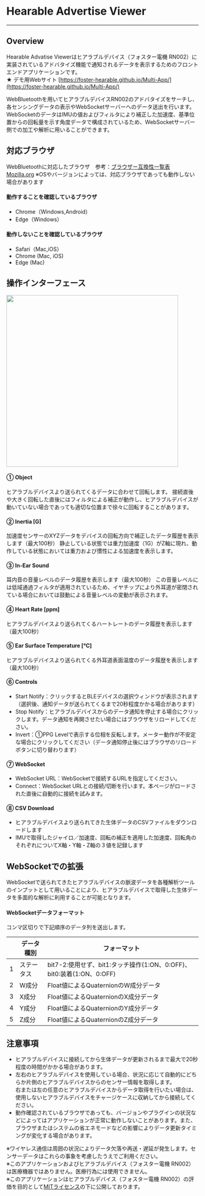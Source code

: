 # Hearable Advertise Viewer
---
## Overview
Hearable Advatise Viewerはヒアラブルデバイス（フォスター電機 RN002）に実装されているアドバタイズ機能で通知されるデータを表示するためのフロントエンドアプリケーションです。\
★ デモ用Webサイト [https://foster-hearable.github.io/Multi-App/](https://foster-hearable.github.io/Multi-App/)

WebBluetoothを用いてヒアラブルデバイスRN002のアドバタイズをサーチし、各センシングデータの表示やWebSocketサーバーへのデータ送出を行います。\
WebSocketのデータはIMUの値およびフィルタにより補正した加速度、基準位置からの回転量を示す角度データで構成されているため、WebSocketサーバー側での加工や解析に用いることができます。

## 対応ブラウザ
WebBluetoothに対応したブラウザ　参考：[ブラウザー互換性一覧表 Mozilla.org](https://developer.mozilla.org/ja/docs/Web/API/Web_Bluetooth_API#ブラウザーの互換性)
※OSやバージョンによっては、対応ブラウザであっても動作しない場合があります

#### 動作することを確認しているブラウザ
- Chrome（Windows,Android）
- Edge（Windows）
  
#### 動作しないことを確認しているブラウザ
- Safari（Mac,iOS）
- Chrome (Mac, iOS)
- Edge (Mac)

## 操作インターフェース
<img src="Panel.png" width="450">

#### ① Object
ヒアラブルデバイスより送られてくるデータに合わせて回転します。
接続直後や大きく回転した直後にはフィルタによる補正が動作し、ヒアラブルデバイスが動いていない場合であっても適切な位置まで徐々に回転することがあります。

#### ② Inertia [G]
加速度センサーのXYZデータをデバイスの回転方向で補正したデータ履歴を表示します（最大100秒）
静止している状態では重力加速度（1G）がZ軸に現れ、動作している状態においては重力および慣性による加速度を表示します。

#### ③ In-Ear Sound
耳内音の音量レベルのデータ履歴を表示します（最大100秒）
この音量レベルには低域通過フィルタが適用されているため、イヤチップにより外耳道が密閉されている場合においては鼓動による音量レベルの変動が表示されます。

#### ④ Heart Rate [ppm]
ヒアラブルデバイスより送られてくるハートレートのデータ履歴を表示します（最大100秒）

#### ⑤ Ear Surface Temperature [℃]
ヒアラブルデバイスより送られてくる外耳道表面温度のデータ履歴を表示します（最大100秒）

#### ⑥ Controls
- Start Notify：クリックするとBLEデバイスの選択ウィンドウが表示されます（選択後、通知データが送られてくるまで20秒程度かかる場合があります）
- Stop Notify：ヒアラブルデバイスからのデータ通知を停止する場合にクリックします。データ通知を再開させたい場合にはブラウザをリロードしてください。
- Invert：①PPG Levelで表示する位相を反転します。メーター動作が不安定な場合にクリックしてください（データ通知停止後にはブラウザのリロードボタンに切り替わります）

#### ⑦ WebSocket
- WebSocket URL：WebSocketで接続するURLを指定してください。
- Connect：WebSocket URLとの接続/切断を行います。本ページがロードされた直後に自動的に接続を試みます。
  
#### ⑧ CSV Download
- ヒアラブルデバイスより送られてきた生体データのCSVファイルをダウンロードします
- IMUで取得したジャイロ／加速度、回転の補正を適用した加速度、回転角のそれぞれについてX軸・Y軸・Z軸の３値を記録します

## WebSocketでの拡張
WebSocketで送られてきたヒアラブルデバイスの脈波データを各種解析ツールのインプットとして用いることにより、ヒアラブルデバイスで取得した生体データを多面的な解析に利用することが可能となります。

#### WebSocketデータフォーマット
コンマ区切りで下記順序のデータ列を送出します。

|   | データ種別 | フォーマット |
|-|-|-|
| 1 | ステータス | bit7-2:使用せず、bit1:タッチ操作(1:ON、0:OFF)、bit0:装着(1:ON、0:OFF) |
| 2 | W成分 | Float値によるQuaternionのW成分データ |
| 3 | X成分 | Float値によるQuaternionのX成分データ |
| 4 | Y成分 | Float値によるQuaternionのY成分データ |
| 5 | Z成分 | Float値によるQuaternionのZ成分データ |

## 注意事項
- ヒアラブルデバイスに接続してから生体データが更新されるまで最大で20秒程度の時間がかかる場合があります。
- 左右のヒアラブルデバイスを使用している場合、状況に応じて自動的にどちらか片側のヒアラブルデバイスからのセンサー情報を取得します。\
  右または左の任意のヒアラブルデバイスからデータ取得を行いたい場合は、使用しないヒアラブルデバイスをチャージケースに収納してから接続してください。
- 動作確認されているブラウザであっても、バージョンやプラグインの状況などによってはアプリケーションが正常に動作しないことがあります。また、ブラウザまたはシステムの省エネモードなどの影響によりデータ更新タイミングが変化する場合があります。

  
※ワイヤレス通信は周囲の状況によりデータ欠落や再送・遅延が発生します。センサーデータはこれらの事象を考慮したうえでご利用ください。\
※このアプリケーションおよびヒアラブルデバイス（フォスター電機 RN002）は医療機器ではありません。医療行為には使用できません。\
※このアプリケーションはヒアラブルデバイス（フォスター電機 RN002）の評価を目的として[MITライセンス](https://github.com/foster-hearable/HeadTracker/blob/e59c1e2fe2de506fb53649f6b3cb550f1e6ca852/LICENSE.txt)の下に公開しております。
